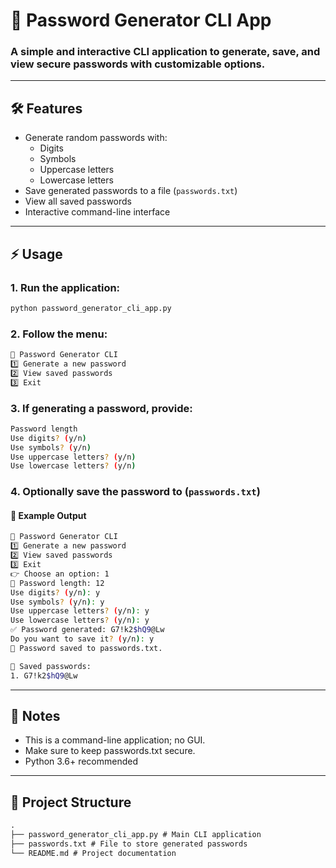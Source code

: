 # 🔐 Password Generator CLI App

### A simple and interactive CLI application to generate, save, and view secure passwords with customizable options.

---

## 🛠 Features

- Generate random passwords with:
  - Digits
  - Symbols
  - Uppercase letters
  - Lowercase letters
- Save generated passwords to a file (`passwords.txt`)
- View all saved passwords
- Interactive command-line interface

---

## ⚡ Usage

### 1. Run the application:

```bash
python password_generator_cli_app.py
```

### 2. Follow the menu:

```bash
🔐 Password Generator CLI
1️⃣ Generate a new password
2️⃣ View saved passwords
3️⃣ Exit
```

### 3. If generating a password, provide:

```bash
Password length
Use digits? (y/n)
Use symbols? (y/n)
Use uppercase letters? (y/n)
Use lowercase letters? (y/n)
```

### 4. Optionally save the password to (`passwords.txt`)

#### 📌 Example Output

```bash
🔐 Password Generator CLI
1️⃣ Generate a new password
2️⃣ View saved passwords
3️⃣ Exit
👉 Choose an option: 1
📏 Password length: 12
Use digits? (y/n): y
Use symbols? (y/n): y
Use uppercase letters? (y/n): y
Use lowercase letters? (y/n): y
✅ Password generated: G7!k2$hQ9@Lw
Do you want to save it? (y/n): y
💾 Password saved to passwords.txt.

📂 Saved passwords:
1. G7!k2$hQ9@Lw
```
---

## 📝 Notes

- This is a command-line application; no GUI.
- Make sure to keep passwords.txt secure.
- Python 3.6+ recommended

---

## 📂 Project Structure
```markdown
.
├── password_generator_cli_app.py # Main CLI application
├── passwords.txt # File to store generated passwords
└── README.md # Project documentation
```
